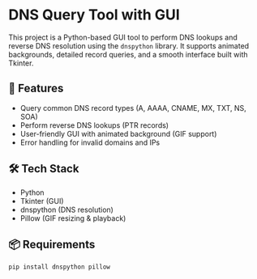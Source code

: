 # DNS Query Tool with GUI

This project is a Python-based GUI tool to perform DNS lookups and reverse DNS resolution using the `dnspython` library. It supports animated backgrounds, detailed record queries, and a smooth interface built with Tkinter.

## 🚀 Features

- Query common DNS record types (A, AAAA, CNAME, MX, TXT, NS, SOA)
- Perform reverse DNS lookups (PTR records)
- User-friendly GUI with animated background (GIF support)
- Error handling for invalid domains and IPs

## 🛠 Tech Stack

- Python  
- Tkinter (GUI)  
- dnspython (DNS resolution)  
- Pillow (GIF resizing & playback)

## 📦 Requirements

```bash
pip install dnspython pillow

